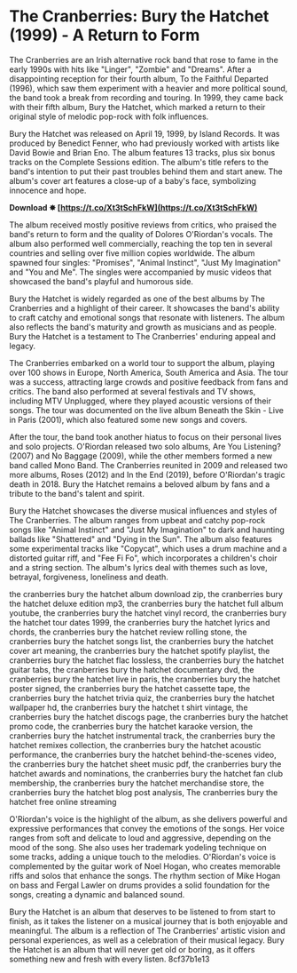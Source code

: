 
 
# The Cranberries: Bury the Hatchet (1999) - A Return to Form
 
The Cranberries are an Irish alternative rock band that rose to fame in the early 1990s with hits like "Linger", "Zombie" and "Dreams". After a disappointing reception for their fourth album, To the Faithful Departed (1996), which saw them experiment with a heavier and more political sound, the band took a break from recording and touring. In 1999, they came back with their fifth album, Bury the Hatchet, which marked a return to their original style of melodic pop-rock with folk influences.
 
Bury the Hatchet was released on April 19, 1999, by Island Records. It was produced by Benedict Fenner, who had previously worked with artists like David Bowie and Brian Eno. The album features 13 tracks, plus six bonus tracks on the Complete Sessions edition. The album's title refers to the band's intention to put their past troubles behind them and start anew. The album's cover art features a close-up of a baby's face, symbolizing innocence and hope.
 
**Download ✸ [https://t.co/Xt3tSchFkW](https://t.co/Xt3tSchFkW)**


 
The album received mostly positive reviews from critics, who praised the band's return to form and the quality of Dolores O'Riordan's vocals. The album also performed well commercially, reaching the top ten in several countries and selling over five million copies worldwide. The album spawned four singles: "Promises", "Animal Instinct", "Just My Imagination" and "You and Me". The singles were accompanied by music videos that showcased the band's playful and humorous side.
 
Bury the Hatchet is widely regarded as one of the best albums by The Cranberries and a highlight of their career. It showcases the band's ability to craft catchy and emotional songs that resonate with listeners. The album also reflects the band's maturity and growth as musicians and as people. Bury the Hatchet is a testament to The Cranberries' enduring appeal and legacy.
  
The Cranberries embarked on a world tour to support the album, playing over 100 shows in Europe, North America, South America and Asia. The tour was a success, attracting large crowds and positive feedback from fans and critics. The band also performed at several festivals and TV shows, including MTV Unplugged, where they played acoustic versions of their songs. The tour was documented on the live album Beneath the Skin - Live in Paris (2001), which also featured some new songs and covers.
 
After the tour, the band took another hiatus to focus on their personal lives and solo projects. O'Riordan released two solo albums, Are You Listening? (2007) and No Baggage (2009), while the other members formed a new band called Mono Band. The Cranberries reunited in 2009 and released two more albums, Roses (2012) and In the End (2019), before O'Riordan's tragic death in 2018. Bury the Hatchet remains a beloved album by fans and a tribute to the band's talent and spirit.
  
Bury the Hatchet showcases the diverse musical influences and styles of The Cranberries. The album ranges from upbeat and catchy pop-rock songs like "Animal Instinct" and "Just My Imagination" to dark and haunting ballads like "Shattered" and "Dying in the Sun". The album also features some experimental tracks like "Copycat", which uses a drum machine and a distorted guitar riff, and "Fee Fi Fo", which incorporates a children's choir and a string section. The album's lyrics deal with themes such as love, betrayal, forgiveness, loneliness and death.
 
the cranberries bury the hatchet album download zip,  the cranberries bury the hatchet deluxe edition mp3,  the cranberries bury the hatchet full album youtube,  the cranberries bury the hatchet vinyl record,  the cranberries bury the hatchet tour dates 1999,  the cranberries bury the hatchet lyrics and chords,  the cranberries bury the hatchet review rolling stone,  the cranberries bury the hatchet songs list,  the cranberries bury the hatchet cover art meaning,  the cranberries bury the hatchet spotify playlist,  the cranberries bury the hatchet flac lossless,  the cranberries bury the hatchet guitar tabs,  the cranberries bury the hatchet documentary dvd,  the cranberries bury the hatchet live in paris,  the cranberries bury the hatchet poster signed,  the cranberries bury the hatchet cassette tape,  the cranberries bury the hatchet trivia quiz,  the cranberries bury the hatchet wallpaper hd,  the cranberries bury the hatchet t shirt vintage,  the cranberries bury the hatchet discogs page,  the cranberries bury the hatchet promo code,  the cranberries bury the hatchet karaoke version,  the cranberries bury the hatchet instrumental track,  the cranberries bury the hatchet remixes collection,  the cranberries bury the hatchet acoustic performance,  the cranberries bury the hatchet behind-the-scenes video,  the cranberries bury the hatchet sheet music pdf,  the cranberries bury the hatchet awards and nominations,  the cranberries bury the hatchet fan club membership,  the cranberries bury the hatchet merchandise store,  the cranberries bury the hatchet blog post analysis,  The cranberries bury the hatchet free online streaming
 
O'Riordan's voice is the highlight of the album, as she delivers powerful and expressive performances that convey the emotions of the songs. Her voice ranges from soft and delicate to loud and aggressive, depending on the mood of the song. She also uses her trademark yodeling technique on some tracks, adding a unique touch to the melodies. O'Riordan's voice is complemented by the guitar work of Noel Hogan, who creates memorable riffs and solos that enhance the songs. The rhythm section of Mike Hogan on bass and Fergal Lawler on drums provides a solid foundation for the songs, creating a dynamic and balanced sound.
 
Bury the Hatchet is an album that deserves to be listened to from start to finish, as it takes the listener on a musical journey that is both enjoyable and meaningful. The album is a reflection of The Cranberries' artistic vision and personal experiences, as well as a celebration of their musical legacy. Bury the Hatchet is an album that will never get old or boring, as it offers something new and fresh with every listen.
 8cf37b1e13
 
